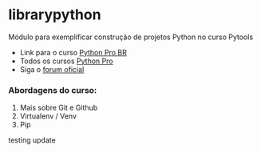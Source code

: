 # librarypython
Módulo para exemplificar construção de projetos Python no curso Pytools
* Link para o curso [Python Pro BR](https://plataforma.dev.pro.br/)
* Todos os cursos [Python Pro](https://www.python.pro.br/modulos/)
* Siga o [forum oficial](https://forum.python.pro.br/)
### Abordagens do curso:
1. Mais sobre Git e Github
2. Virtualenv / Venv
3. Pip

testing update